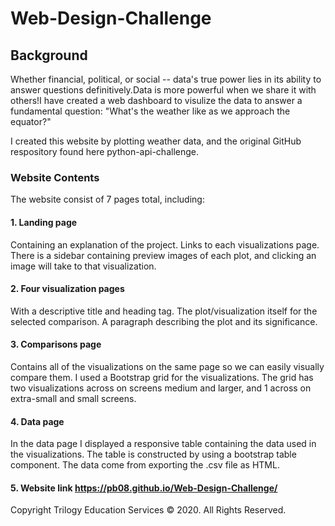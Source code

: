 # Web-Design-Challenge

## Background
Whether financial, political, or social -- data's true power lies in its ability to answer questions definitively.Data is more powerful when we share it with others!I have created a web dashboard to visulize the data to answer a fundamental question: "What's the weather like as we approach the equator?"

I created this website by plotting weather data, and the original GitHub respository found here python-api-challenge.

### Website Contents
The website consist of 7 pages total, including:

#### 1. Landing page
Containing an explanation of the project.
Links to each visualizations page. There is a sidebar containing preview images of each plot, and clicking an image will take to that visualization.

#### 2. Four visualization pages
With a descriptive title and heading tag.
The plot/visualization itself for the selected comparison.
A paragraph describing the plot and its significance.

#### 3. Comparisons page
Contains all of the visualizations on the same page so we can easily visually compare them.
I used a Bootstrap grid for the visualizations.
The grid has two visualizations across on screens medium and larger, and 1 across on extra-small and small screens.

#### 4. Data page
In the data page I displayed a responsive table containing the data used in the visualizations.
The table is constructed by using a bootstrap table component.
The data come from exporting the .csv file as HTML.

#### 5. Website link https://pb08.github.io/Web-Design-Challenge/

Copyright
Trilogy Education Services © 2020. All Rights Reserved.
